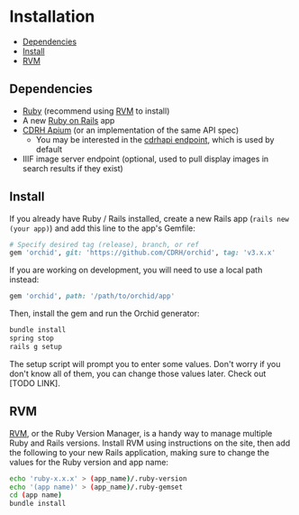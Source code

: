 # Installation

- [Dependencies](#dependencies)
- [Install](#install)
- [RVM](#rvm)

## Dependencies

- [Ruby](https://www.ruby-lang.org/en/) (recommend using [RVM](#rvm) to install)
- A new [Ruby on Rails](https://rubyonrails.org/) app
- [CDRH Apium](https://github.com/CDRH/api) (or an implementation of the same API spec)
  - You may be interested in the [cdrhapi endpoint](https://cdrhapi.unl.edu/v1/), which is used by default
- IIIF image server endpoint (optional, used to pull display images in search results if they exist)

## Install

If you already have Ruby / Rails installed, create a new Rails app (`rails new (your app)`) and add this line to the app's Gemfile:

```ruby
# Specify desired tag (release), branch, or ref
gem 'orchid', git: 'https://github.com/CDRH/orchid', tag: 'v3.x.x'
```

If you are working on development, you will need to use a local path instead:

```ruby
gem 'orchid', path: '/path/to/orchid/app'
```

Then, install the gem and run the Orchid generator:

```bash
bundle install
spring stop
rails g setup
```
The setup script will prompt you to enter some values. Don't worry if you don't know all of them, you can change those values later. Check out [TODO LINK].

## RVM

[RVM](https://rvm.io/), or the Ruby Version Manager, is a handy way to manage multiple Ruby and Rails versions. Install RVM using instructions on the site, then add the following to your new Rails application, making sure to change the values for the Ruby version and app name:

```bash
echo 'ruby-x.x.x' > (app_name)/.ruby-version
echo '(app name)' > (app_name)/.ruby-gemset
cd (app name)
bundle install
```
